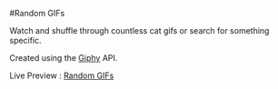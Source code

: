 #Random GIFs

Watch and shuffle through countless cat gifs or search for something specific.

Created using the [Giphy](https://giphy.com/) API.

Live Preview : [Random GIFs](https://heyyayesh.github.io/random-gifs)